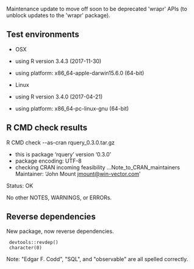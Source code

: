 
Maintenance update to move off soon to be deprecated 'wrapr' APIs (to unblock updates to the 'wrapr' package).

## Test environments

  * OSX
  * using R version 3.4.3 (2017-11-30)
  * using platform: x86_64-apple-darwin15.6.0 (64-bit)

  * Linux
  * using R version 3.4.0 (2017-04-21)
  * using platform: x86_64-pc-linux-gnu (64-bit)

## R CMD check results

R CMD check --as-cran rquery_0.3.0.tar.gz 

  * this is package ‘rquery’ version ‘0.3.0’
  * package encoding: UTF-8
  * checking CRAN incoming feasibility ...Note_to_CRAN_maintainers
    Maintainer: ‘John Mount <jmount@win-vector.com>’

Status: OK

No other NOTES, WARNINGS, or ERRORs.

## Reverse dependencies

New package, now reverse dependencies.

     devtools::revdep()
     character(0)
     
Note: "Edgar F. Codd", "SQL", and "observable" are all spelled correctly.
